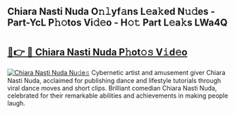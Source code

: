 ## Chiara Nasti Nuda O𝚗𝚕yf𝚊ns L𝚎a𝚔ed N𝚞𝚍es - Part-YcL P𝚑𝚘tos Vi𝚍𝚎o - H𝚘𝚝 Part L𝚎a𝚔s LWa4Q

# <h2><a href="http://kf27b2f.oniu.top/?m=Chiara+Nasti+Nuda">🔗👉 🔴 Chiara Nasti Nuda P𝚑ot𝚘𝚜 V𝚒d𝚎o</a></h2>

[![Chiara Nasti Nuda Nu𝚍e𝚜](https://i.imgur.com/0qMVB7G.gif)](http://kf27b2f.oniu.top/?m=Chiara+Nasti+Nuda)
Cybernetic artist and amusement giver Chiara Nasti Nuda, acclaimed for publishing dance and lifestyle tutorials through viral dance moves and short clips. Brilliant comedian Chiara Nasti Nuda, celebrated for their remarkable abilities and achievements in making people laugh.  
